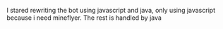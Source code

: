I stared rewriting the bot using javascript and java, only using javascript because i need mineflyer. The rest is handled by java
